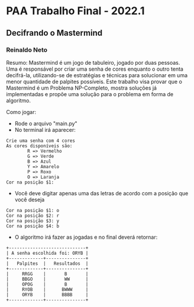 # PAA Trabalho Final - 2022.1
## Decifrando o Mastermind
### Reinaldo Neto

Resumo:   Mastermind é um jogo de tabuleiro, jogado por duas pessoas. Uma é responsável por criar uma senha de cores enquanto o outro tenta decifrá-la, utilizando-se de estratégias e técnicas para solucionar em uma menor quantidade de palpites possíveis. Este trabalho visa provar que o Mastermind é um Problema NP-Completo, mostra soluções já implementadas e propõe uma solução para o problema em forma de algoritmo.

Como jogar:

- Rode o arquivo "main.py"
- No terminal irá aparecer:
```
Crie uma senha com 4 cores
As cores disponíveis são: 
        R => Vermelho
        G => Verde
        B => Azul
        Y => Amarelo
        P => Roxo
        O => Laranja
Cor na posição $1: 
```
- Você deve digitar apenas uma das letras de acordo com a posição que você deseja
```
Cor na posição $1: o
Cor na posição $2: r
Cor na posição $3: y
Cor na posição $4: b
```

- O algoritmo irá fazer as jogadas e no final deverá retornar:

```
+-----------------------------+
| A senha escolhida foi: ORYB |
+-------------+---------------+
|   Palpites  |   Resultados  |
+-------------+---------------+
|     RRGG    |       B       |
|     BBGO    |       WW      |
|     OPOG    |       B       |
|     RYOB    |      BWWW     |
|     ORYB    |      BBBB     |
+-------------+---------------+
```